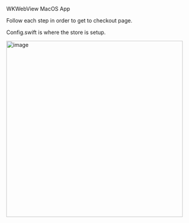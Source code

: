 WKWebView MacOS App

Follow each step in order to get to checkout page.

Config.swift is where the store is setup.

<img width="464" alt="image" src="https://github.com/user-attachments/assets/813a2ac4-fd1e-4b3b-8d02-97945e4558ca" />
